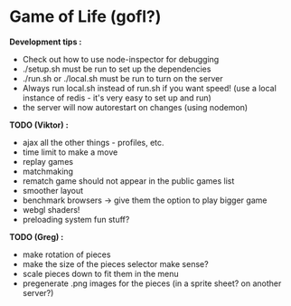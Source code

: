Game of Life (gofl?)
=====

**Development tips :**

 - Check out how to use node-inspector for debugging
 - ./setup.sh must be run to set up the dependencies
 - ./run.sh or ./local.sh must be run to turn on the server
 - Always run local.sh instead of run.sh if you want speed! (use a local instance of redis - it's very easy to set up and run)
 - the server will now autorestart on changes (using nodemon)

**TODO (Viktor) :**

 - ajax all the other things - profiles, etc.
 - time limit to make a move
 - replay games
 - matchmaking
 - rematch game should not appear in the public games list
 - smoother layout
 - benchmark browsers -> give them the option to play bigger game
 - webgl shaders!
 - preloading system fun stuff?

**TODO (Greg) :**

 - make rotation of pieces
 - make the size of the pieces selector make sense?
 - scale pieces down to fit them in the menu
 - pregenerate .png images for the pieces (in a sprite sheet? on another server?)